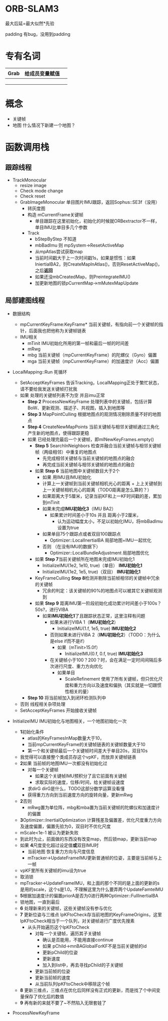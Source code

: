 # ORB-SLAM3

最大后延=最大似然\*先验

padding 有bug，没用到padding

# 专有名词


| Grab | 给成员变量赋值 |  |
| ------ | ---------------- | -- |
|      |                |  |
|      |                |  |
|      |                |  |

# 概念

+ 关键帧
+ 地图 什么情况下新建一个地图？

# 函数调用栈

## 跟踪线程

+ TrackMonocular
  + resize image
  + Check mode change
  + Check reset
  + GrabImageMonocular 单目图片IMU跟踪，返回Sophus::SE3f（没用）
    + 转灰度图
    + 构造 mCurrentFrame关键帧
      + 单目跟踪在这里初始化，初始化的时候就ORBextractor不一样，单目IMU比单目多几个参数
    + Track
      + bStepByStep 不知道
      + mbBadImu 则 mpSystem->ResetActiveMap
      + 从mpAtlas尝试获取map
      + 当前时间戳大于上一次时间戳1s，如果是惯性：如果IniertialBA2，则CreateMapInAtlas()，否则ResetActiveMap()，之后**返回**
      + 如果还没mbCreatedMap，则PreintegrateIMU()
      + 加更新地图的锁pCurrentMap->mMutexMapUpdate

## 局部建图线程

+ 数据结构

  + mpCurrentKeyFrame:KeyFrame* 当前关键帧，有指向前一个关键帧的指针，后面我也把他称为关键帧链表
  + IMU相关
    + mTinit IMU初始化所用的第一帧和最后一帧的时间差
    + mRwg
    + mbg 当前关键帧（mpCurrentKeyFrame）的陀螺仪（Gyro）偏置
    + mga 当前关键帧（mpCurrentKeyFrame）的加速度计（Acc）偏置
+ LocalMapping::Run 死循环

  + SetAcceptKeyFrames 告诉Tracking，LocalMapping正处于繁忙状态，请不要给我发送关键帧打扰我
  + 如果 处理的关键帧列表不为空 并且imu正常
    + **Step 2** ProcessNewKeyFrame 处理列表中的关键帧，包括计算BoW、更新观测、描述子、共视图，插入到地图等
    + **Step 3** MapPointCulling 根据地图点的观测情况剔除质量不好的地图点
    + **Step 4** CreateNewMapPoints 当前关键帧与相邻关键帧通过三角化产生新的地图点，使得跟踪更稳
    + 如果 已经处理完最后一个关键帧，即mlNewKeyFrames.empty()
      + **Step 5** SearchInNeighbors 检查并融合当前关键帧与相邻关键帧帧（两级相邻）中重复的地图点
        + 先完成相邻关键帧与当前关键帧的地图点的融合
        + 再完成当前关键帧与相邻关键帧的地图点的融合
      + 如果 **Step 6** 当前地图中关键帧数目大于2个
        + 如果 用IMU且IMU初始化
        + 计算上一关键帧到当前关键帧相机光心的距离 + 上上关键帧到上一关键帧相机光心的距离（TODO距离是怎么算的？）
        + 如果距离大于5厘米，记录当前KF和上一KF时间戳的差，累加到mTinit
        + 如果未完成**IMU初始化3**（IMU BA2）
          + 如果累计时间差小于10s 并且 距离小于2厘米，
            + 认为运动幅度太小，不足以初始化IMU，将mbBadImu设置为true
        + 如果单目75个跟踪点或者双目100跟踪点
          + Optimizer::LocalInertialBA 局部地图+IMU一起优化
        + 否则 （在没有IMU的数据下）
          + Optimizer::LocalBundleAdjustment 局部地图优化
      + 如果 **Step 7**当前关键帧所在地图未完成IMU初始化1
        + InitializeIMU(1e2, 1e10, true)（单目） **IMU初始化1**
        + InitializeIMU(1e2, 1e5, true)（双目） **IMU初始化1**
      + KeyFrameCulling **Step 8**检测并剔除当前帧相邻的关键帧中冗余的关键帧
        + 冗余的判定：该关键帧的90%的地图点可以被其它关键帧观测到
      + 如果 **Step 9** 距离IMU第一阶段初始化成功累计时间差小于100s？50s?，进行VIBA
        + 如果**IMU初始化1**了且跟踪状态正常，这里注释有问题
          + 如果未进行VIBA 1（**IMU初始化2**）
            + InitializeIMU(1.f, 1e5, true) **IMU初始化2**
          + 否则如果未进行VIBA 2（**IMU初始化2**）（TODO：为什么是else if而不是if）
            + 如果（mTinit>15.0f）
              + InitializeIMU(0.f, 0.f, true) **IMU初始化3**
          + 在关键帧小于100？200？时，会在满足一定时间间隔后多次进行尺度、重力方向优化
            + 如果单目
              + ScaleRefinement 使用了所有关键帧，但只优化尺度和重力方向以及速度和偏执（其实就是一切跟惯性相关的量）
    + **Step 10** 将当前帧加入到闭环检测队列中
  + 否则 线程相关杂项处理
  + SetAcceptKeyFrames 开始接收关键帧
+ InitializeIMU IMU初始化与地图相关，一个地图初始化一次

  + **1**初始化条件
    + atlas的KeyFramesInMap数量大于10，
    + 当前mpCurrentKeyFrame的关键帧链表的关键帧数量大于10
    + 第一个和关键帧最后一个关键帧时间差大于单目20s，双目10s
  + 我觉得可以直接整个类成员存这个vpKF，而放弃关键帧链表
  + **2**如果 当前帧的地图IMU一次都没有初始化过
    + 对每一个关键帧
      + 如果这个关键帧IMU预积分了且它前面有关键帧
      + 求取实际的速度，位移/时间，给关键帧设速度
    + 求dirG dirG是什么，TODO这部分数学运算没看懂
    + 获得重力方向到当前速度方向的旋转向量，更新mRwg
  + **2**否则
    + mRwg置为单位阵，mbg和mba置为当前关键帧的陀螺仪和加速度计的偏置
  + **3**Optimizer::InertialOptimization 计算残差及偏置差，优化尺度重力方向及速度偏置，偏置先验为0，双目时不优化尺度
  + mScale<1e-1 被认为更新失败
  + 到此时为止，前面做的东西没有改变map，然后锁map，更新当前map
  + 如果 **4**尺度变化超过设定值**或**双目IMU时
    + 当前地图 恢复重力方向与尺度信息
    + mTracker->UpdateFrameIMU更新普通帧的位姿，主要是当前帧与上一帧
  + vpKF里所有关键帧的imu设为true
  + 取消锁
  + mpTracker->UpdateFrameIMU，和上面的那个不同的是上面的更新的s是用的scale，这个s是1.0。不理解这里为什么要弄两个UpdateFamteIMU
  + **5**根据加速度计的偏置priorA是否为0进行两种Optimizer::FullInertialBA
  + 锁地图，一直到最后
  + **6** 处理新来的关键帧，这些关键帧没有参与优化
  + **7** 更新位姿与三维点 lpKFtoCheck存当前地图的KeyFrameOrigins，这里lpKFtoCheck相当于一个队列，对关键帧进行广度优先搜素
    + 从头开始遍历这个lpKFtoCheck
      + 对每一个关键帧，遍历其子关键帧
        + 确认是否能用，不能用直接continue
        + 如果 pChild->mnBAGlobalForKF不是当前关键帧的id
        + 更新pChild的位姿
        + 更新速度
        + 加入到list中，再去寻找pChild的子关键帧
      + 更新当前帧的位姿
      + 更新当前帧的速度
      + 从当前队列lpKFtoCheck中移除这个帧
  + **8** 更新三维点，三维点在优化后同样没有正式的更新，而是找了个中间变量保存了优化后的数值
  + **9** 再有新的来就不要了~不然陷入无限套娃了
+ ProcessNewKeyFrame
